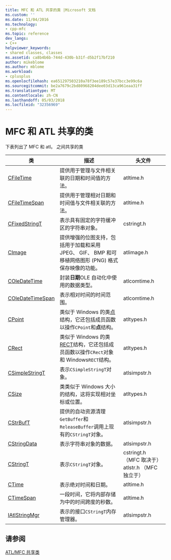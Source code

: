 ```yaml
---
title: MFC 和 ATL 共享的类 |Microsoft 文档
ms.custom: ''
ms.date: 11/04/2016
ms.technology:
- cpp-mfc
ms.topic: reference
dev_langs:
- C++
helpviewer_keywords:
- shared classes, classes
ms.assetid: ca8b4b6b-744d-430b-b31f-d5b2f17bf210
author: mikeblome
ms.author: mblome
ms.workload:
- cplusplus
ms.openlocfilehash: ea651297503210a78f3ee189c57e37bcc3e99c6a
ms.sourcegitcommit: be2a7679c2bd80968204dee03d13ca961eaa31ff
ms.translationtype: MT
ms.contentlocale: zh-CN
ms.lasthandoff: 05/03/2018
ms.locfileid: "32356969"
---
```

# <a name="classes-shared-by-mfc-and-atl"></a>MFC 和 ATL 共享的类
下表列出了 MFC 和 atl。 之间共享的类  
  
|类|描述|头文件|  
|-----------|-----------------|-----------------|  
|[CFileTime](../../atl-mfc-shared/reference/cfiletime-class.md)|提供用于管理与文件相关联的日期和时间值的方法。|atltime.h|  
|[CFileTimeSpan](../../atl-mfc-shared/reference/cfiletimespan-class.md)|提供用于管理相对日期和时间值与文件相关联的方法。|atltime.h|  
|[CFixedStringT](../../atl-mfc-shared/reference/cfixedstringt-class.md)|表示具有固定的字符缓冲区的字符串对象。|cstringt.h|  
|[CImage](../../atl-mfc-shared/reference/cimage-class.md)|提供增强的位图支持，包括用于加载和采用 JPEG、 GIF、 BMP 和可移植网络图形 (PNG) 格式保存映像的功能。|atlimage.h|  
|[COleDateTime](../../atl-mfc-shared/reference/coledatetime-class.md)|封装**日期**OLE 自动化中使用的数据类型。|atlcomtime.h|  
|[COleDateTimeSpan](../../atl-mfc-shared/reference/coledatetimespan-class.md)|表示相对时间的时间范围。|atlcomtime.h|  
|[CPoint](../../atl-mfc-shared/reference/cpoint-class.md)|类似于 Windows 的类[点](../../mfc/reference/point-structure1.md)结构，它还包括成员函数以操作`CPoint`和**点**结构。|atltypes.h|  
|[CRect](../../atl-mfc-shared/reference/crect-class.md)|类似于 Windows 的类[RECT](../../mfc/reference/rect-structure1.md)结构，它还包括成员函数以操作`CRect`对象和 Windows`RECT`结构。|atltypes.h|  
|[CSimpleStringT](../../atl-mfc-shared/reference/csimplestringt-class.md)|表示`CSimpleStringT`对象。|atlsimpstr.h|  
|[CSize](../../atl-mfc-shared/reference/csize-class.md)|类类似于 Windows 大小的结构，这将实现相对坐标或位置。|atltypes.h|  
|[CStrBufT](../../atl-mfc-shared/reference/cstrbuft-class.md)|提供的自动资源清理`GetBuffer`和`ReleaseBuffer`调用上现有的`CStringT`对象。|atlsimpstr.h|  
|[CStringData](../../atl-mfc-shared/reference/cstringdata-class.md)|表示字符串对象的数据。|atlsimpstr.h|  
|[CStringT](../../atl-mfc-shared/reference/cstringt-class.md)|表示`CStringT`对象。|cstringt.h （MFC 取决于） atlstr.h （MFC 独立于）|  
|[CTime](../../atl-mfc-shared/reference/ctime-class.md)|表示绝对时间和日期。|atltime.h|  
|[CTimeSpan](../../atl-mfc-shared/reference/ctimespan-class.md)|一段时间，它将内部存储为中的时间跨度的秒数。|atltime.h|  
|[IAtlStringMgr](../../atl-mfc-shared/reference/iatlstringmgr-class.md)|表示的接口`CStringT`内存管理器。|atlsimpstr.h|  
  
## <a name="see-also"></a>请参阅  
 [ATL/MFC 共享类](../../atl-mfc-shared/atl-mfc-shared-classes.md)


